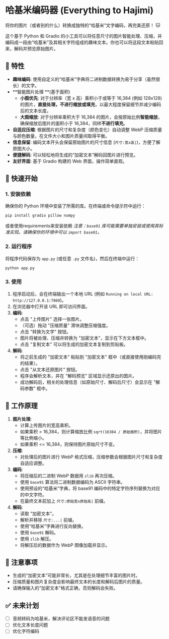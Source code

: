 # 哈基米编码器 (Everything to Hajimi)

将你的图片（或者别的什么）转换成独特的“哈基米”文字编码，再完美还原！ 🐱

这个基于 Python 和 Gradio 的小工具可以将任意尺寸的图片智能处理、压缩，并编码成一段由“哈基米”及其相关字符组成的趣味文本。你也可以将这段文本粘贴回来，解码并预览原始图片。

## 🌟 特性

*   **趣味编码**: 使用自定义的“哈基米”字典将二进制数据转换为易于分享（虽然很长）的文字。
*   **智能图片处理 **(基于面积)
    *   **小图优先**: 对于分辨率（宽 x 高）乘积小于或等于 16,384 (例如 128x128) 的图片，**直接处理，不进行缩放或填充**，以最大程度保留细节并减少编码后的文本长度。
    *   **大图缩放**: 对于分辨率乘积大于 16,384 的图片，会按原始比例**智能缩放**，确保缩放后图片的面积小于 16,384，同样**不进行填充**。
*   **自适应压缩**: 根据图片的尺寸和复杂度（颜色变化）自动调整 WebP 压缩质量与颜色数量，在文件大小和图片质量间取得平衡。
*   **信息保留**: 编码文本开头会保留原始图片的尺寸信息 (`尺寸:宽x高|`)，方便了解原图大小。
*   **便捷解码**: 可以轻松地将生成的“加密文本”解码回图片进行预览。
*   **友好界面**: 基于 Gradio 构建的 Web 界面，操作简单直观。

## 🚀 快速开始

### 1. 安装依赖

确保你的 Python 环境中安装了所需的库。在终端或命令提示符中运行：

```bash
pip install gradio pillow numpy
```

或者使用requirements来安装依赖
*注意：`base91` 库可能需要单独安装或使用其标准实现。请确保你的环境中可以 `import base91`。*

### 2. 运行程序

将程序代码保存为 `app.py` (或任意 `.py` 文件名)，然后在终端中运行：

```bash
python app.py
```

### 3. 使用

1.  程序启动后，会在终端输出一个本地 URL (例如 `Running on local URL:  http://127.0.0.1:7860`)。
2.  在浏览器中打开该 URL 即可访问界面。
3.  **编码**:
    *   点击 "上传图片" 选择一张图片。
    *   （可选）拖动 "压缩质量" 滑块调整压缩强度。
    *   点击 "转换为文字" 按钮。
    *   图片将被处理、压缩并转换为 "加密文本"，显示在下方文本框中。
    *   点击 "复制文本" 可以将生成的加密文本复制到剪贴板。
4.  **解码**:
    *   将之前生成的 "加密文本" 粘贴到 "加密文本" 框中（或直接使用刚编码完的结果）。
    *   点击 "从文本还原图片" 按钮。
    *   程序会解析文本，并在 "解码预览" 区域显示还原出的图片。
    *   成功解码后，相关的处理信息（如原始尺寸、解码后尺寸）会显示在 "解码参数" 框中。

## 🧠 工作原理

1.  **图片处理**:
    *   计算上传图片的宽高乘积。
    *   如果乘积 > 16,384，则计算缩放比例 `sqrt(16384 / 原始面积)`，并将图片等比例缩小。
    *   如果乘积 <= 16,384，则保持图片原始尺寸不变。
2.  **压缩**:
    *   对处理后的图片进行 WebP 格式压缩，压缩参数会根据图片尺寸和复杂度自适应调整。
3.  **编码**:
    *   将压缩后的二进制 WebP 数据用 `zlib` 再次压缩。
    *   使用 `base91` 算法将二进制数据编码为 ASCII 字符串。
    *   使用预设的“哈基米”字典，将 base91 编码中的特定字符序列替换为对应的中文字符。
    *   在最终文本前加上 `尺寸:原始宽x原始高|` 前缀。
4.  **解码**:
    *   读取 "加密文本"。
    *   解析并移除 `尺寸:...|` 前缀。
    *   使用“哈基米”字典进行反向替换。
    *   使用 `base91` 解码。
    *   使用 `zlib` 解压。
    *   将解压后的数据作为 WebP 图像加载并显示。

## 📝 注意事项

*   生成的“加密文本”可能非常长，尤其是在处理细节丰富的图片时。  
*   压缩质量和图片复杂度会影响最终文本的长度和解码后图片的质量。
*   请确保输入的“加密文本”格式正确，否则解码会失败。

## ✅ 未来计划
*   [ ] 音频转码为哈基米，解决评论区不能发语音的问题
*   [ ] 优化文本长度问题
*   [ ] 优化字符编码
